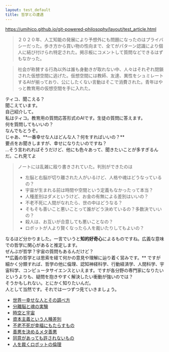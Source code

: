 ```yaml
---
layout: test_default
title: 哲学との遭遇
---
```

https://umihico.github.io/git-powered-philosophy/layout/test_article.html  


> ２０２０年、人工知能の発展により予想外にも問題になったのはプライバシーだった。歩き方から買い物の性向まで、全てがパターン認識により個人に結び付けられ特定された。掲示板にコメントして質問などできるはずもなかった。  

> 社会が称賛する行為以外は誰も身動きが取れない中、人々はそれぞれ閉鎖された仮想空間に逃げた。仮想空間には教師、友達、異性をシュミレートするAIが揃っており、公にしたくない言動はそこで消費された。青年はやっと教育用の仮想空間を手に入れた。

<div class='man'></div>ティコ、聞こえる？  

<div class='tjikko'></div>聞こえています。  

<div class='man'></div>自己紹介して。  

<div class='tjikko'></div>私はティコ。教育用の質問応答形式のAIです。生徒の質問に答えます。  

<div class='man'></div>何を質問してもいいの？  

<div class='tjikko'></div>なんでもとうぞ。  

<div class='man'></div>じゃあ、**一番幸せな人はどんな人？何をすればいいの？**  

<div class='tjikko'></div>要点をお聞きしますが、幸せになりたいのですね？  

<div class='man'></div>...そう言われればそうだけど、他にも色々あって、聞きたいことが多すぎるんだ。これ見てよ  

> ノートには乱雑に殴り書きされていた。判別ができたのは  
> + 左脳と右脳が切り離された人がいるけど、人格や魂はどうなっているの？
> + 宇宙が生まれる前は時間や空間という定義もなかったって本当？
> + 人種差別はダメというけど、お金の有無による差別はいいの？
> + 不老不死に人間がなれたら、世の中はどうなる？
> + そもそも善いこと悪いことって誰がどう決めているの？多数決でいいの？
> + 殺人は、お互いが合意しても悪いことなの？
> + ロボットが人より賢くなったら人を裁いたりしてもよいの？

<div class='tjikko'></div>なるほど分かりました。一言でいうと<b>知的好奇心</b>によるものですね。広義な意味での哲学に関心があると推定します。  

<div class='man'></div>ぜんぶが哲学？宇宙の質問もあるんだけど？  

<div class='tjikko'></div>**広義の哲学とは思索を経て何かの意見や理解に辿り着く営みです。** ですが細かく分類すれば、哲学の他に倫理、認知神経科学、行動経済学、人間科学、宇宙科学、コンピュータサイエンスといえます。ですが各分野の専門家になりたいというよりも、疑問を抱きやすく解決したい衝動が強いのでは？  

<div class='man'></div>そうかもしれない。とにかく知りたいんだ。  

<div class='tjikko'></div>人として当然です。それでは一つずつ見ていきましょう。  

+ [世界一幸せな人とその調べ方](the-happiest-person.html)  
+ [分離脳と魂の実験](split-brain-and-soul.html)  
+ [時空と宇宙](spacetime-and-space.html)  
+ [資本主義という人種差別](discrimination-by-capitalistm.html)  
+ [不老不死が幸福にもたらすもの](happiness-with-eternallife.html)  
+ [善悪を決めるメタ善悪](who-decide-ethic.html)  
+ [同意があっても許されないもの](extreme-liberalism.html)  
+ [人を裁くロボットの倫理](can-robot-judge-human.html)  

<!--
参考文献  
[広義の哲学の特徴](https://ja.wikipedia.org/wiki/%E5%93%B2%E5%AD%A6#%E5%BA%83%E7%BE%A9%E3%81%AE%E5%93%B2%E5%AD%A6%E3%81%AE%E7%89%B9%E5%BE%B4)
-->
